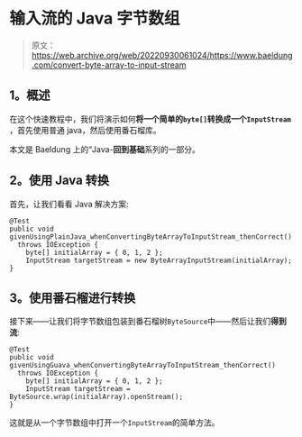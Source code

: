 # 输入流的 Java 字节数组

> 原文：<https://web.archive.org/web/20220930061024/https://www.baeldung.com/convert-byte-array-to-input-stream>

## 1。概述

在这个快速教程中，我们将演示如何**将一个简单的`byte[]`转换成一个`InputStream`** ，首先使用普通 java，然后使用番石榴库。

本文是 Baeldung 上的“Java-**回到基础**系列的一部分。

## 2。使用 Java 转换

首先，让我们看看 Java 解决方案:

```
@Test
public void givenUsingPlainJava_whenConvertingByteArrayToInputStream_thenCorrect() 
  throws IOException {
    byte[] initialArray = { 0, 1, 2 };
    InputStream targetStream = new ByteArrayInputStream(initialArray);
}
```

## 3。使用番石榴进行转换

接下来——让我们将字节数组包装到番石榴树`ByteSource`中——然后让我们**得到流**:

```
@Test
public void givenUsingGuava_whenConvertingByteArrayToInputStream_thenCorrect() 
  throws IOException {
    byte[] initialArray = { 0, 1, 2 };
    InputStream targetStream = ByteSource.wrap(initialArray).openStream();
}
```

这就是从一个字节数组中打开一个`InputStream`的简单方法。